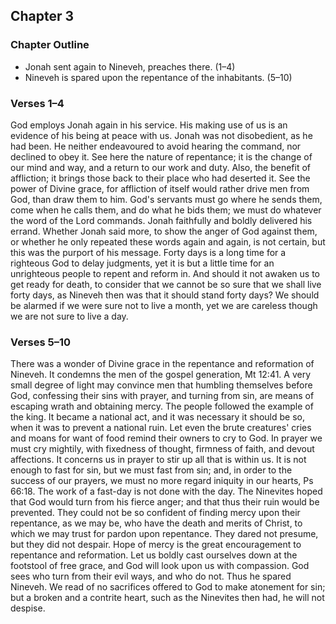 ## Chapter 3

### Chapter Outline

- Jonah sent again to Nineveh, preaches there. (1–4)
- Nineveh is spared upon the repentance of the inhabitants. (5–10)

### Verses 1–4

God employs Jonah again in his service. His making use of us is an evidence of his being at peace with us. Jonah was not disobedient, as he had been. He neither endeavoured to avoid hearing the command, nor declined to obey it. See here the nature of repentance; it is the change of our mind and way, and a return to our work and duty. Also, the benefit of affliction; it brings those back to their place who had deserted it. See the power of Divine grace, for affliction of itself would rather drive men from God, than draw them to him. God's servants must go where he sends them, come when he calls them, and do what he bids them; we must do whatever the word of the Lord commands. Jonah faithfully and boldly delivered his errand. Whether Jonah said more, to show the anger of God against them, or whether he only repeated these words again and again, is not certain, but this was the purport of his message. Forty days is a long time for a righteous God to delay judgments, yet it is but a little time for an unrighteous people to repent and reform in. And should it not awaken us to get ready for death, to consider that we cannot be so sure that we shall live forty days, as Nineveh then was that it should stand forty days? We should be alarmed if we were sure not to live a month, yet we are careless though we are not sure to live a day.

### Verses 5–10

There was a wonder of Divine grace in the repentance and reformation of Nineveh. It condemns the men of the gospel generation, Mt 12:41. A very small degree of light may convince men that humbling themselves before God, confessing their sins with prayer, and turning from sin, are means of escaping wrath and obtaining mercy. The people followed the example of the king. It became a national act, and it was necessary it should be so, when it was to prevent a national ruin. Let even the brute creatures' cries and moans for want of food remind their owners to cry to God. In prayer we must cry mightily, with fixedness of thought, firmness of faith, and devout affections. It concerns us in prayer to stir up all that is within us. It is not enough to fast for sin, but we must fast from sin; and, in order to the success of our prayers, we must no more regard iniquity in our hearts, Ps 66:18. The work of a fast-day is not done with the day. The Ninevites hoped that God would turn from his fierce anger; and that thus their ruin would be prevented. They could not be so confident of finding mercy upon their repentance, as we may be, who have the death and merits of Christ, to which we may trust for pardon upon repentance. They dared not presume, but they did not despair. Hope of mercy is the great encouragement to repentance and reformation. Let us boldly cast ourselves down at the footstool of free grace, and God will look upon us with compassion. God sees who turn from their evil ways, and who do not. Thus he spared Nineveh. We read of no sacrifices offered to God to make atonement for sin; but a broken and a contrite heart, such as the Ninevites then had, he will not despise.

